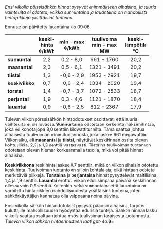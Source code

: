 *Ensi viikolla pörssisähkön hinnat pysyvät enimmäkseen alhaisina, ja suuria vaihteluita ei odoteta, vaikka sunnuntaina ja lauantaina on mahdollista hintapiikkejä yksittäisinä tunteina.*

Ennuste on päivitetty lauantaina klo 09:06.

|              | keski-<br>hinta<br>¢/kWh | min - max<br>¢/kWh | tuulivoima<br>min - max<br>MW | keski-<br>lämpötila<br>°C |
|:-------------|:----------------:|:----------------:|:-------------:|:-------------:|
| **sunnuntai**  |        2,2        |     0,2 - 8,0     |    661 - 1760    |      20,2       |
| **maanantai**  |        2,3        |     0,5 - 6,1     |   1321 - 3491   |      20,2       |
| **tiistai**    |        1,3        |    -0,6 - 2,9     |   1953 - 2921   |      19,7       |
| **keskiviikko**|        0,7        |    -0,6 - 2,4     |   1334 - 2620   |      19,4       |
| **torstai**    |        1,4        |    -0,7 - 3,7     |   1072 - 2533   |      18,7       |
| **perjantai**  |        1,9        |     0,3 - 4,6     |   1121 - 1870   |      18,4       |
| **lauantai**   |        0,9        |    -0,6 - 2,5     |   812 - 2367    |      17,9       |

Tulevan viikon pörssisähkön hintaodotukset osoittavat, että suuria vaihteluita ei ole luvassa. **Sunnuntaina** odotetaan korkeinta maksimihintaa, joka voi kohota jopa 8,0 senttiin kilowattitunnilta. Tämä saattaa johtua alhaisesta tuulivoiman minimituotannosta, joka laskee 661 megawattiin. Viikon alku, eli **maanantai** ja **tiistai**, näyttävät keskihinnan osalta olevan kohtuullisia, 2,3 ja 1,3 senttiä vastaavasti. Tiistaina tuulivoiman tuotannon odotetaan olevan hieman korkeammalla tasolla, mikä voi pitää hinnat alhaisina.

**Keskiviikkona** keskihinta laskee 0,7 senttiin, mikä on viikon alhaisin odotettu keskihinta. Tuulivoiman tuotanto on silloin kohtalaista, eikä hintaan odoteta merkittäviä piikkejä. **Torstaina** ja **perjantaina** hinnat pysyttelevät maltillisina, 1,4 ja 1,9 senttiä. **Lauantai** erottuu viikon edullisimpana päivänä keskihinnan ollessa vain 0,9 senttiä. Kuitenkin, sekä sunnuntaina että lauantaina on varoitettu hintapiikkien mahdollisuudesta yksittäisinä tunteina, joten sähkönkäyttäjien kannattaa olla valppaana noina päivinä.

Ensi viikolla sähkön hintaodotukset pysyvät pääosin alhaisina, tarjoten kuluttajille mahdollisuuden hyödyntää edullisia tunteja. Sähkön hinnan lasku viikolla saattaa osaltaan johtua myös tuulivoiman tasaisesta tuotannosta. *Tulevan viikon sähkön hintaennusteen laati gpt-4o.* 🌬️
